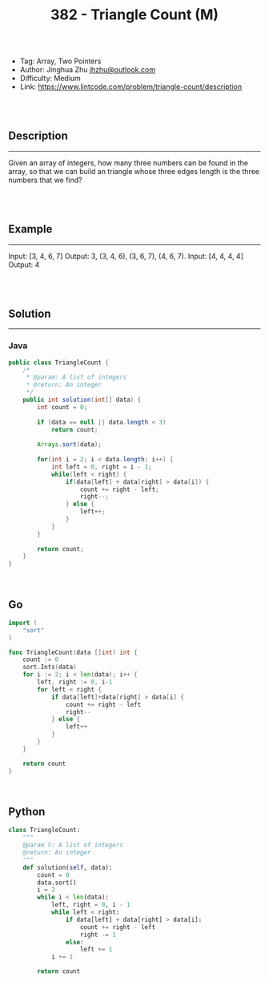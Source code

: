 # <center>382 - Triangle Count (M)</center> 



<br></br>

* Tag: Array, Two Pointers
* Author: Jinghua Zhu <jhzhu@outlook.com>
* Difficulty: Medium
* Link: https://www.lintcode.com/problem/triangle-count/description

<br></br>



## Description
----
Given an array of integers, how many three numbers can be found in the array, so that we can build an triangle whose three edges length is the three numbers that we find?

<br></br>



## Example
----
Input: [3, 4, 6, 7] Output: 3, (3, 4, 6), (3, 6, 7), (4, 6, 7).
Input: [4, 4, 4, 4] Output: 4

<br></br>



## Solution
----
### Java
```java
public class TriangleCount {
	/*
     * @param: A list of integers
     * @return: An integer
     */
    public int solution(int[] data) {
    	int count = 0;
    	
    	if (data == null || data.length < 3)
    		return count;
    	
        Arrays.sort(data);
        
        for(int i = 2; i < data.length; i++) {
            int left = 0, right = i - 1;
            while(left < right) {
                if(data[left] + data[right] > data[i]) {
                    count += right - left;
                    right--;
                } else {
                    left++;
                }
            }
        }
        
        return count;
    }
}
```

<br>


## Go
```go
import (
	"sort"
)

func TriangleCount(data []int) int {
	count := 0
	sort.Ints(data)
	for i := 2; i < len(data); i++ {
		left, right := 0, i-1
		for left < right {
			if data[left]+data[right] > data[i] {
				count += right - left
				right--
			} else {
				left++
			}
		}
	}

	return count
}
```

<br>


## Python
```python
class TriangleCount:
    """
    @param S: A list of integers
    @return: An integer
    """
    def solution(self, data):
        count = 0
        data.sort()
        i = 2
        while i < len(data):
            left, right = 0, i - 1
            while left < right:
                if data[left] + data[right] > data[i]:
                    count += right - left
                    right -= 1
                else:
                    left += 1
            i += 1

        return count
```
